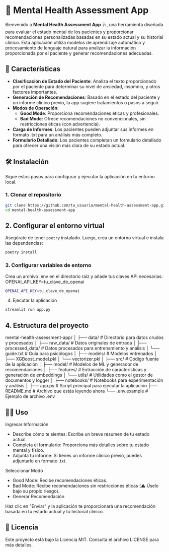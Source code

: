 # 🧠 Mental Health Assessment App

Bienvenido a **Mental Health Assessment App** 🩺, una herramienta diseñada para evaluar el estado mental de los pacientes y proporcionar recomendaciones personalizadas basadas en su estado actual y su historial clínico. Esta aplicación utiliza modelos de aprendizaje automático y procesamiento de lenguaje natural para analizar la información proporcionada por el paciente y generar recomendaciones adecuadas.

## 🚀 Características

- **Clasificación de Estado del Paciente**: Analiza el texto proporcionado por el paciente para determinar su nivel de ansiedad, insomnio, y otros factores importantes.
- **Generación de Recomendaciones**: Basado en el estado del paciente y un informe clínico previo, la app sugiere tratamientos o pasos a seguir.
- **Modos de Operación**:
  - **Good Mode**: Proporciona recomendaciones éticas y profesionales.
  - **Bad Mode**: Ofrece recomendaciones no convencionales, sin restricciones éticas (con advertencia).
- **Carga de Informes**: Los pacientes pueden adjuntar sus informes en formato .txt para un análisis más completo.
- **Formulario Detallado**: Los pacientes completan un formulario detallado para ofrecer una visión más clara de su estado actual.

## 🛠️ Instalación

Sigue estos pasos para configurar y ejecutar la aplicación en tu entorno local.

### 1. Clonar el repositorio

```bash
git clone https://github.com/tu_usuario/mental-health-assessment-app.git
cd mental-health-assessment-app
```

## 2. Configurar el entorno virtual
Asegúrate de tener `poetry` instalado. Luego, crea un entorno virtual e instala las dependencias:

```bash
poetry install
```

### 3. Configurar variables de entorno

Crea un archivo .env en el directorio raíz y añade tus claves API necesarias:
OPENAI_API_KEY=tu_clave_de_openai


```bash
OPENAI_API_KEY=tu_clave_de_openai
```

4. Ejecutar la aplicación

```bash
streamlit run app.py
```

## 4. Estructura del proyecto

mental-health-assessment-app/
│
├── data/                   # Directorio para datos crudos y procesados
│   ├── raw_data/           # Datos originales de entrada
│   ├── processed_data/     # Datos procesados para entrenamiento y análisis
│   └── guide.txt           # Guía para psicólogos
│
├── models/                 # Modelos entrenados
│   ├── XGBoost_model.pkl
│   └── vectorizer.pkl
│
├── src/                    # Código fuente de la aplicación
│   ├── model/              # Modelos de ML y generador de recomendaciones
│   ├── features/           # Extracción de características y generación de embeddings
│   └── utils/              # Utilidades como el gestor de documentos y logger
│
├── notebooks/              # Notebooks para experimentación y análisis
│
├── app.py                  # Script principal para ejecutar la aplicación
├── README.md               # Archivo que estás leyendo ahora
└── .env.example            # Ejemplo de archivo .env


## 🧑‍💻 Uso

Ingresar Información

- Describe cómo te sientes: Escribe un breve resumen de tu estado actual.
- Completa el formulario: Proporciona más detalles sobre tu estado mental y físico.
- Adjunta tu informe: Si tienes un informe clínico previo, puedes adjuntarlo en formato .txt.

Seleccionar Modo

- Good Mode: Recibe recomendaciones éticas.
- Bad Mode: Recibe recomendaciones sin restricciones éticas (⚠️ Úselo bajo su propio riesgo).
- Generar Recomendación

Haz clic en "Enviar" y la aplicación te proporcionará una recomendación basada en tu estado actual y tu historial clínico.

## 📄 Licencia

Este proyecto está bajo la Licencia MIT. Consulta el archivo LICENSE para más detalles.